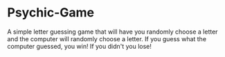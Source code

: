 # Psychic-Game
A simple letter guessing game that will have you randomly choose a letter and the computer will randomly choose a letter.  If you guess what the computer guessed, you win!  If you didn't you lose!
